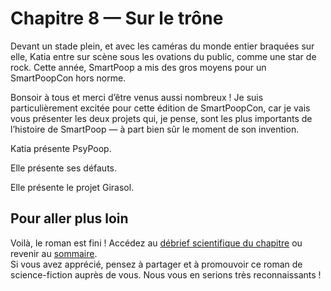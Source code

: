 # Chapitre 8 — Sur le trône

Devant un stade plein, et avec les caméras du monde entier braquées sur elle, Katia entre sur scène sous les ovations du public, comme une star de rock. Cette année, SmartPoop a mis des gros moyens pour un SmartPoopCon hors norme.

Bonsoir à tous et merci d’être venus aussi nombreux ! Je suis particulièrement excitée pour cette édition de SmartPoopCon, car je vais vous présenter les deux projets qui, je pense, sont les plus importants de l’histoire de SmartPoop — à part bien sûr le moment de son invention.

Katia présente PsyPoop.

Elle présente ses défauts.

Elle présente le projet Girasol.

## Pour aller plus loin 

Voilà, le roman est fini !
Accédez au [débrief scientifique du chapitre](debrief-8.md) ou revenir au [sommaire](README.md).  
Si vous avez apprécié, pensez à partager et à promouvoir ce roman de science-fiction auprès de vous.
Nous vous en serions très reconnaissants !
